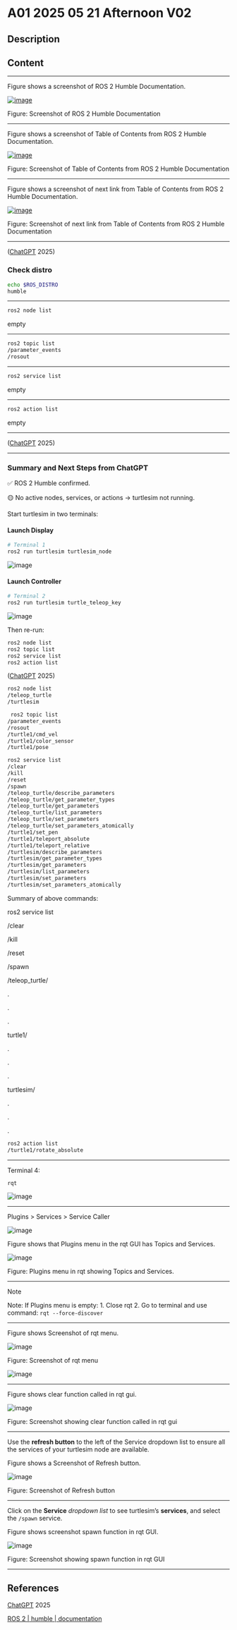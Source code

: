 # A01 2025 05 21 Afternoon V02

## Description



## Content

____

Figure shows a screenshot of ROS 2 Humble Documentation.

[![image](https://github.com/user-attachments/assets/db7b7aa8-77b1-4c11-9ed4-7e40c24b1bca)](https://docs.ros.org/en/humble/Tutorials/Beginner-CLI-Tools/Introducing-Turtlesim/Introducing-Turtlesim.html)

Figure: Screenshot of ROS 2 Humble Documentation

____

Figure shows a screenshot of Table of Contents from ROS 2 Humble Documentation.

[![image](https://github.com/user-attachments/assets/dc842dc4-bf6e-418c-bbea-2e2041efef49)](https://docs.ros.org/en/humble/Tutorials/Beginner-CLI-Tools/Introducing-Turtlesim/Introducing-Turtlesim.html)

Figure: Screenshot of Table of Contents from ROS 2 Humble Documentation

____

Figure shows a screenshot of next link from Table of Contents from ROS 2 Humble Documentation.

[![image](https://github.com/user-attachments/assets/26b99f6d-c267-450a-83d6-313590407475)](https://docs.ros.org/en/humble/Tutorials/Beginner-CLI-Tools/Introducing-Turtlesim/Introducing-Turtlesim.html#use-turtlesim)


Figure: Screenshot of next link from Table of Contents from ROS 2 Humble Documentation

____

([ChatGPT](https://chatgpt.com/) 2025)

### Check distro

```bash
echo $ROS_DISTRO
humble
```

____

```bash
ros2 node list
```

empty

____

```bash
ros2 topic list
/parameter_events
/rosout
```

____

```bash
ros2 service list
```

empty

____

```bash
ros2 action list
```

empty

____

([ChatGPT](https://chatgpt.com/) 2025)

____

### Summary and Next Steps from ChatGPT

✅ ROS 2 Humble confirmed.

🟡 No active nodes, services, or actions → turtlesim not running.

Start turtlesim in two terminals:

#### **Launch Display**

```bash
# Terminal 1
ros2 run turtlesim turtlesim_node
```

![image](https://github.com/user-attachments/assets/b341c1e6-ba69-42a7-b054-373cd64ed966)

#### **Launch Controller**

```bash
# Terminal 2
ros2 run turtlesim turtle_teleop_key
```

![image](https://github.com/user-attachments/assets/033f16f3-ee01-479c-9c5f-975d6d718c83)


Then re-run:

```bash
ros2 node list
ros2 topic list
ros2 service list
ros2 action list
```

([ChatGPT](https://chatgpt.com/) 2025)

```bash
ros2 node list
/teleop_turtle
/turtlesim
```

```bash
 ros2 topic list
/parameter_events
/rosout
/turtle1/cmd_vel
/turtle1/color_sensor
/turtle1/pose
```

```bash
ros2 service list
/clear
/kill
/reset
/spawn
/teleop_turtle/describe_parameters
/teleop_turtle/get_parameter_types
/teleop_turtle/get_parameters
/teleop_turtle/list_parameters
/teleop_turtle/set_parameters
/teleop_turtle/set_parameters_atomically
/turtle1/set_pen
/turtle1/teleport_absolute
/turtle1/teleport_relative
/turtlesim/describe_parameters
/turtlesim/get_parameter_types
/turtlesim/get_parameters
/turtlesim/list_parameters
/turtlesim/set_parameters
/turtlesim/set_parameters_atomically
```

Summary of above commands:

ros2 service list

/clear

/kill

/reset

/spawn

/teleop_turtle/

.

.

.

turtle1/

.

.


.

turtlesim/

.

.

.


```bash
ros2 action list
/turtle1/rotate_absolute
```

____

Terminal 4:

```bash
rqt
```

![image](https://github.com/user-attachments/assets/25ac2692-09c7-49dd-8798-a86537c3f5f4)

____


Plugins > Services > Service Caller

![image](https://github.com/user-attachments/assets/32086dd0-9720-463d-bb2b-9e1754f4da92)

Figure shows that Plugins menu in the rqt GUI has Topics and Services.

![image](https://github.com/user-attachments/assets/aa10fcb4-df7f-48f4-bd24-b352d7410bc6)

Figure: Plugins menu in rqt showing Topics and Services.

____

> [!Note]
> Note: If Plugins menu is empty: 1. Close rqt 2. Go to terminal and use command: `rqt --force-discover`

____

Figure shows Screenshot of rqt menu.

![image](https://github.com/user-attachments/assets/844e94ba-0d7f-49e4-994d-a84d2c8d5d98)

Figure: Screenshot of rqt menu

![image](https://github.com/user-attachments/assets/270a05ce-8671-493a-96c3-86f4169d9c79)

____

Figure shows clear function called in rqt gui.

![image](https://github.com/user-attachments/assets/277b097c-fadf-4268-8b8c-8fae17391455)

Figure: Screenshot showing clear function called in rqt gui

____

Use the **refresh button** to the left of the Service dropdown list to ensure all the services of your turtlesim node are available.

Figure shows a Screenshot of Refresh button.

![image](https://github.com/user-attachments/assets/0419e646-3d7a-4a30-b6b3-eb3c551024b2)

Figure: Screenshot of Refresh button

____

Click on the **Service** *dropdown list* to see turtlesim’s **services**, and select the `/spawn` service.

Figure shows screenshot spawn function in rqt GUI.

![image](https://github.com/user-attachments/assets/787a041c-370a-45ad-a8e4-bf071b7ea2ba)

Figure: Screenshot showing spawn function in rqt GUI

____

## References

[ChatGPT](https://chatgpt.com/) 2025

[ROS 2 | humble | documentation](https://docs.ros.org/en/humble/Tutorials/Beginner-CLI-Tools/Introducing-Turtlesim/Introducing-Turtlesim.html)
